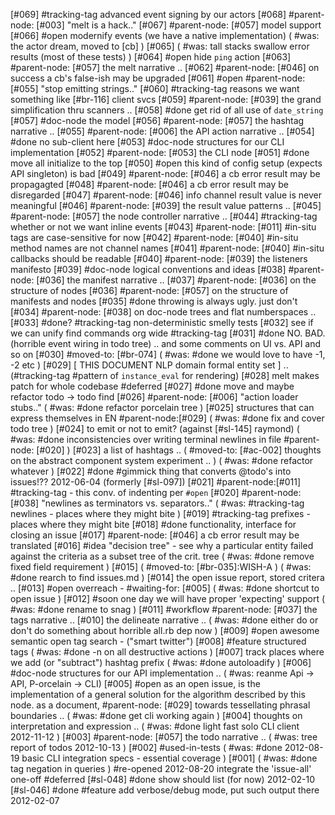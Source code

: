 [#069]       #tracking-tag advanced event signing by our actors
[#068]       #parent-node: [#003] "melt is a hack.."
[#067]       #parent-node: [#057] model support
[#066] #open modernify events (we have a native implementation)
             ( #was: the actor dream, moved to [cb] )
[#065]       ( #was: tall stacks swallow error results (most of these tests) )
[#064] #open hide `ping` action
[#063]       #parent-node: [#057] the melt narrative ..
[#062]       #parent-node: [#046] on success a cb's false-ish may be upgraded
[#061] #open #parent-node: [#055] "stop emitting strings.."
[#060]       #tracking-tag reasons we want something like [#br-116] client svcs
[#059]       #parent-node: [#039] the grand simplification thru scanners ..
[#058]       #done get rid of all use of `date_string`
[#057]       #doc-node the model
[#056]       #parent-node: [#057] the hashtag narrative ..
[#055]       #parent-node: [#006] the API action narrative ..
[#054]       #done no sub-client here
[#053]       #doc-node structures for our CLI implementation
[#052]       #parent-node: [#053] the CLI node
[#051]       #done move all initialize to the top
[#050] #open this kind of config setup (expects API singleton) is bad
[#049]       #parent-node: [#046] a cb error result may be propagagted
[#048]       #parent-node: [#046] a cb error result may be disregarded
[#047]       #parent-node: [#046] info channel result value is never meaningful
[#046]       #parent-node: [#039] the result value patterns ..
[#045]       #parent-node: [#057] the node controller narrative ..
[#044]       #tracking-tag whether or not we want inline events
[#043]       #parent-node: [#011] #in-situ tags are case-sensitive for now
[#042]       #parent-node: [#040] #in-situ method names are not channel names
[#041]       #parent-node: [#040] #in-situ callbacks should be readable
[#040]       #parent-node: [#039] the listeners manifesto
[#039]       #doc-node logical conventions and ideas
[#038]       #parent-node: [#036] the manifest narrative ..
[#037]       #parent-node: [#036] on the structure of nodes
[#036]       #parent-node: [#057] on the structure of manifests and nodes
[#035]       #done throwing is always ugly. just don't
[#034]       #parent-node: [#038] on doc-node trees and flat numberspaces ..
[#033] #done?  #tracking-tag non-deterministic smelly tests
[#032]       see if we can unify find commands org wide #tracking-tag
[#031]       #done NO. BAD. (horrible event wiring in todo tree) ..
               and some comments on UI vs. API and so on
[#030]       #moved-to: [#br-074]
             ( #was: #done we would love to have -1, -2 etc )
[#029]       [ THIS DOCUMENT NLP domain formal entity set ] ..
             (#tracking-tag #pattern of `instance_eval` for rendering)
[#028]       melt makes patch for whole codebase #deferred
[#027]       #done move and maybe refactor todo -> todo find
[#026]       #parent-node: [#006] "action loader stubs.."
             ( #was: #done refactor porcelain tree )
[#025]       structures that can express themselves in EN #parent-node:[#029]
             ( #was: #done fix and cover todo tree )
[#024]       to emit or not to emit? (against [#sl-145] raymond)
             ( #was: #done inconsistencies over writing terminal newlines
               in file #parent-node: [#020] )
[#023]       a list of hashtags ..
             ( #moved-to: [#ac-002] thoughts on the abstract component system experiment .. )
             ( #was: #done refactor whatever )
[#022]       #done #gimmick thing that converts @todo's into issues!??
             2012-06-04   (formerly [#sl-097])
[#021]       #parent-node:[#011] #tracking-tag - this conv. of indenting per `#open`
[#020]       #parent-node:[#038] "newlines as terminators vs. separators.."
             ( #was: #tracking-tag newlines - places where they might bite )
[#019]       #tracking-tag prefixes - places where they might bite
[#018]       #done functionality, interface for closing an issue
[#017]       #parent-node: [#046] a cb error result may be translated
[#016] #idea "decision tree" - see why a particular entity failed
               against the criteria as a subset tree of the crit. tree
             ( #was: #done remove fixed field requirement )
[#015]       ( #moved-to: [#br-035]:WISH-A )
             ( #was: #done rearch to find issues.md )
[#014]       the open issue report, stored critera ..
[#013] #open overreach - #waiting-for: [#005]
             ( #was: #done shortcut to open issue )
[#012] #soon one day we will have proper 'expecting' support
             ( #was: #done rename to snag )
[#011]       #workflow #parent-node: [#037] the tags narrative ..
[#010]       the delineate narrative ..
             ( #was: #done either do or don't do something about horrible
             all.rb dep now )
[#009] #open awesome semantic open tag search - ("smart twitter")
[#008]       #feature structured tags
             ( #was: #done -n on all destructive actions )
[#007]       track places where we add (or "subtract") hashtag prefix
             ( #was: #done autoloadify )
[#006]       #doc-node structures for our API implementation ..
             ( #was: reanme Api -> API, P-orcelain -> CLI)
[#005] #open as an open issue, is the implementation of a general solution
             for the algorithm described by this node. as a document,
             #parent-node: [#029] towards tessellating phrasal boundaries ..
             ( #was: #done get cli working again )
[#004]       thoughts on interpretation and expression ..
             ( #was: #done light fast solo CLI client 2012-11-12 )
[#003]       #parent-node: [#057] the todo narrative ..
             ( #was: tree report of todos 2012-10-13 )
[#002]       #used-in-tests
             ( #was: #done 2012-08-19 basic CLI integration specs -
               essential coverage  )
[#001]       ( #was: #done tag negation in queries )
             #re-opened 2012-08-20 integrate the 'issue-all' one-off #deferred
[#sl-048]    #done show should list (for now) 2012-02-10
[#sl-046]    #done #feature add verbose/debug mode,
               put such output there 2012-02-07
